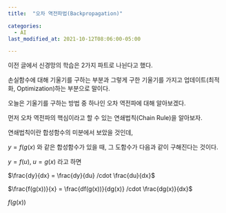 ```yaml
---
title:  "오차 역전파법(Backpropagation)"

categories:
  - AI
last_modified_at: 2021-10-12T08:06:00-05:00

---
```




이전 글에서 신경망의 학습은 2가지 파트로 나뉜다고 했다. 

손실함수에 대해 기울기를 구하는 부분과 그렇게 구한 기울기를 가지고 업데이트(최적화, Optimization)하는 부분으로 말이다.

오늘은 기울기를 구하는 방법 중 하나인 오차 역전파에 대해 알아보겠다. 

먼저 오차 역전파의 핵심이라고 할 수 있는 연쇄법칙(Chain Rule)을 알아보자.

연쇄법칙이란 합성함수의 미분에서 보았을 것인데, 

$y = f(g(x)$ 와 같은 합성함수가 있을 때, 그 도함수가 다음과 같이 구해진다는 것이다.

$y = f(u), \; u = g(x)$ 라고 하면

$\frac{dy}{dx} = \frac{dy}{du} /cdot \frac{du}{dx}$

$\frac{f(g(x))}{x} = \frac{df(g(x))}{dg(x)} /cdot \frac{dg(x)}{dx}$

${f(g(x))}$








